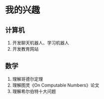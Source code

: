 # 我的兴趣

## 计算机
1. 开发聊天机器人、学习机器人
2. 开发教育网站

## 数学
1. 理解哥德尔定理
2. 理解图灵《On Computable Numbers》论文
2. 理解希尔伯特十大问题
